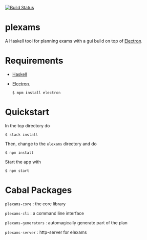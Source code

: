 [![Build Status](https://travis-ci.org/PumaD/plexams.svg?branch=electron)](https://travis-ci.org/PumaD/plexams)

# plexams

A Haskell tool for planning exams with a gui build on top of
[Electron](https://electron.atom.io/).

# Requirements

-   [Haskell](https://www.haskell.org/downloads)

-   [Electron](https://electron.atom.io/).

        $ npm install electron

# Quickstart

In the top directory do

    $ stack install

Then, change to the `elexams` directory and do

    $ npm install

Start the app with

    $ npm start

# Cabal Packages

`plexams-core`
:   the core library

`plexams-cli`
:   a command line interface

`plexams-generators`
:   automagically generate part of the plan

`plexams-server`
:   http-server for elexams
